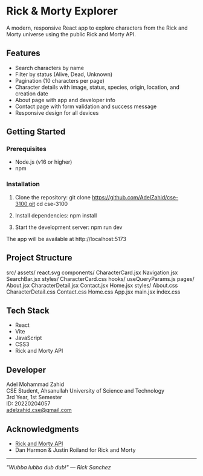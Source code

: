 # Rick & Morty Explorer

A modern, responsive React app to explore characters from the Rick and Morty universe using the public Rick and Morty API.

## Features

- Search characters by name
- Filter by status (Alive, Dead, Unknown)
- Pagination (10 characters per page)
- Character details with image, status, species, origin, location, and creation date
- About page with app and developer info
- Contact page with form validation and success message
- Responsive design for all devices

## Getting Started

### Prerequisites

- Node.js (v16 or higher)
- npm

### Installation

1. Clone the repository:
   git clone https://github.com/AdelZahid/cse-3100.git
   cd cse-3100

2. Install dependencies:
   npm install

3. Start the development server:
   npm run dev

The app will be available at http://localhost:5173

## Project Structure

src/
  assets/
    react.svg
  components/
    CharacterCard.jsx
    Navigation.jsx
    SearchBar.jsx
    styles/
      CharacterCard.css
  hooks/
    useQueryParams.js
  pages/
    About.jsx
    CharacterDetail.jsx
    Contact.jsx
    Home.jsx
    styles/
      About.css
      CharacterDetail.css
      Contact.css
      Home.css
  App.jsx
  main.jsx
  index.css

## Tech Stack

- React
- Vite
- JavaScript
- CSS3
- Rick and Morty API

## Developer

Adel Mohammad Zahid  
CSE Student, Ahsanullah University of Science and Technology  
3rd Year, 1st Semester  
ID: 20220204057  
adelzahid.cse@gmail.com

## Acknowledgments

- [Rick and Morty API](https://rickandmortyapi.com)
- Dan Harmon & Justin Roiland for Rick and Morty

---

_"Wubba lubba dub dub!" — Rick Sanchez_

